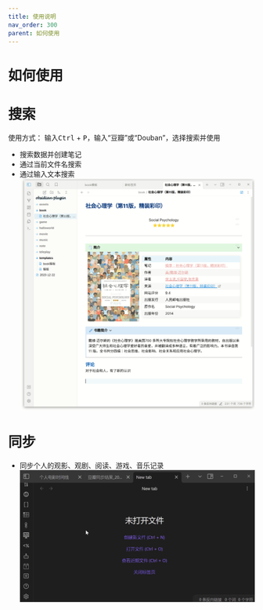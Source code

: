 ```yaml
---
title: 使用说明
nav_order: 300
parent: 如何使用
---
```

# 如何使用
# 搜索
使用方式： 输入<kbd>Ctrl</kbd> + <kbd>P</kbd>，输入“豆瓣”或“Douban”，选择搜索并使用
- 搜索数据并创建笔记  
- 通过当前文件名搜索
- 通过输入文本搜索
  ![search_and_create](img/search_and_create_note.gif)


# 同步
- 同步个人的观影、观剧、阅读、游戏、音乐记录    
  ![Sync Data From Douban](img/sync_data_from_douban.gif)

